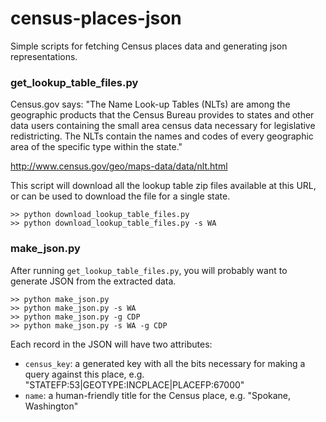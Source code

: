 census-places-json
==================

Simple scripts for fetching Census places data and generating json representations.

### get_lookup_table_files.py ###

Census.gov says: "The Name Look-up Tables (NLTs) are among the geographic 
products that the Census Bureau provides to states and other data users 
containing the small area census data necessary for legislative redistricting.
The NLTs contain the names and codes of every geographic area of the specific 
type within the state."

http://www.census.gov/geo/maps-data/data/nlt.html

This script will download all the lookup table zip files available at this
URL, or can be used to download the file for a single state.


    >> python download_lookup_table_files.py
    >> python download_lookup_table_files.py -s WA


### make_json.py ###

After running `get_lookup_table_files.py`, you will probably want
to generate JSON from the extracted data.

    >> python make_json.py
    >> python make_json.py -s WA
    >> python make_json.py -g CDP
    >> python make_json.py -s WA -g CDP

Each record in the JSON will have two attributes:

- `census_key`: a generated key with all the bits necessary for making a query against this place, e.g. "STATEFP:53|GEOTYPE:INCPLACE|PLACEFP:67000"
- `name`: a human-friendly title for the Census place, e.g. "Spokane, Washington"

